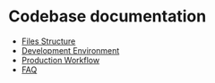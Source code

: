 # Codebase documentation

- [Files Structure](./files-structure.md)
- [Development Environment](./development-environment.md)
- [Production Workflow](./production-workflow.md)
- [FAQ](./faq.md)
